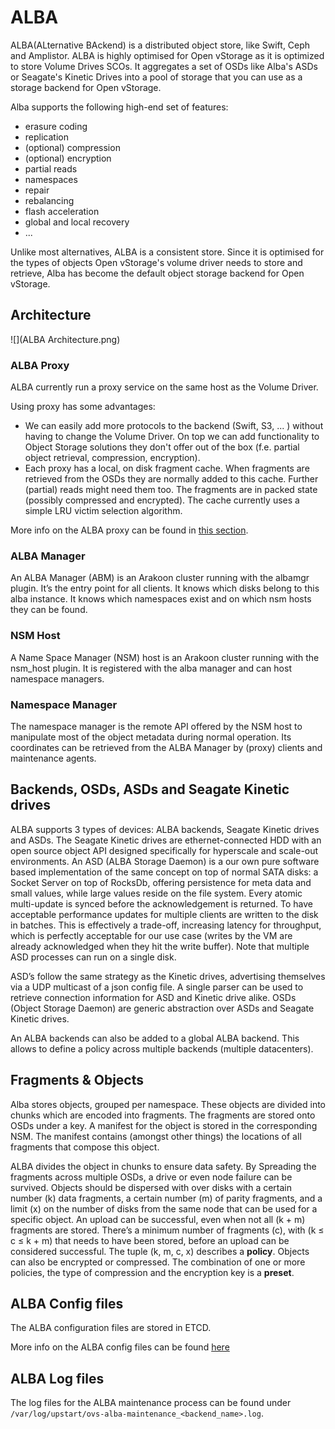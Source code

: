 # ALBA
ALBA(ALternative BAckend) is a distributed object store, like Swift, Ceph and Amplistor. ALBA is highly optimised for Open vStorage as it is optimized to store Volume Drives SCOs. It aggregates a set of OSDs like Alba's ASDs or Seagate's Kinetic Drives into a pool of storage that you can use as a storage backend for Open vStorage.

Alba supports the following high-end set of features:

* erasure coding
* replication
* (optional) compression
* (optional) encryption
* partial reads
* namespaces
* repair
* rebalancing
* flash acceleration
* global and local recovery
* ...

Unlike most alternatives, ALBA is a consistent store. Since it is optimised for the types of objects Open vStorage's volume driver needs to store and retrieve, Alba has become the default object storage backend for Open vStorage.


## Architecture

![](ALBA Architecture.png)

### ALBA Proxy
ALBA currently run a proxy service on the same host as the Volume Driver.

Using proxy has some advantages:
* We can easily add more protocols to the backend (Swift, S3, ... ) without having to change the Volume Driver. On top we can add functionality to Object Storage solutions they don't offer out of the box (f.e. partial object retrieval, compression, encryption).
* Each proxy has a local, on disk fragment cache. When fragments are retrieved from the OSDs they are normally added to this cache. Further (partial) reads might need them too. The fragments are in packed state (possibly compressed and encrypted). The cache currently uses a simple LRU victim selection algorithm.

More info on the ALBA proxy can be found in [this section](albaproxy.md).

### ALBA Manager
An ALBA Manager (ABM) is an Arakoon cluster running with the albamgr plugin. It’s the entry point for all clients. It knows which disks belong to this alba instance. It knows which namespaces exist and on which nsm hosts they can be found.

### NSM Host
A Name Space Manager (NSM) host is an Arakoon cluster running with the nsm_host plugin. It is registered with the alba manager and can host namespace managers.

### Namespace Manager
The namespace manager is the remote API offered by the NSM host to manipulate most of the object metadata during normal operation. Its coordinates can be retrieved from the ALBA Manager by (proxy) clients and maintenance agents.

## Backends, OSDs, ASDs and Seagate Kinetic drives
ALBA supports 3 types of devices: ALBA backends, Seagate Kinetic drives and ASDs. The Seagate Kinetic drives are ethernet-connected HDD with an open source object API designed specifically for hyperscale and scale-out environments. An ASD (ALBA Storage Daemon) is a our own pure software based implementation of the same concept on top of normal SATA disks: a Socket Server on top of RocksDb, offering persistence for meta data and small values, while large values reside on the file system. Every atomic multi-update is synced before the acknowledgement is returned. To have acceptable performance updates for multiple clients are written to the disk in batches. This is effectively a trade-off, increasing latency for throughput, which is perfectly acceptable for our use case (writes by the VM are already acknowledged when they hit the write buffer). Note that multiple ASD processes can run on a single disk.

ASD’s follow the same strategy as the Kinetic drives, advertising themselves via a UDP multicast of a json config file. A single parser can be used to retrieve connection information for ASD and Kinetic drive alike. OSDs (Object Storage Daemon) are generic abstraction over ASDs and Seagate Kinetic drives.

An ALBA backends can also be added to a global ALBA backend. This allows to define a policy across multiple backends (multiple datacenters).

## Fragments & Objects
Alba stores objects, grouped per namespace. These objects are divided into chunks which are encoded into fragments. The fragments are stored onto OSDs under a key.
A manifest for the object is stored in the corresponding NSM. The manifest contains (amongst other things) the locations of all fragments
that compose this object.

ALBA divides the object in chunks to ensure data safety. By Spreading the fragments across multiple OSDs, a drive or even node failure can be survived. Objects should be dispersed with over disks with a certain number (k) data fragments, a certain number (m) of parity fragments, and a limit (x) on the number of disks from the same node that can be used for a specific object. An upload can be successful, even when not all (k + m) fragments are stored. There’s a minimum number of fragments (c), with (k ≤ c ≤ k + m) that needs to have been stored, before an upload can be considered successful. The tuple (k, m, c, x) describes a **policy**.
Objects can also be encrypted or compressed. The combination of one or more policies, the type of compression and the encryption key is a **preset**.

## ALBA Config files
The ALBA configuration files are stored in ETCD. 

More info on the ALBA config files can be found [here](https://openvstorage.gitbooks.io/framework/content/docs/etcd.html)


## ALBA Log files
The log files for the ALBA maintenance process can be found under `/var/log/upstart/ovs-alba-maintenance_<backend_name>.log`.

